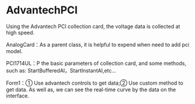 # AdvantechPCI
Using the Advantech PCI collection card, the voltage data is collected at high speed.

AnalogCard：As a parent class, it is helpful to expend when need to add pci model.

PCI1714UL：P the basic parameters of collection card, and some methods, such as: StartBufferedAI，StartInstantAI,etc...

Form1：① Use advantech controls to get data;② Use custom method to get data. As well as, we can see the real-time curve by the data on the
         interface.
